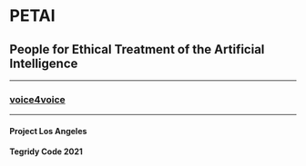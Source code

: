 # PETAI
## People for Ethical Treatment of the Artificial Intelligence

***

### [voice4voice](https://github.com/asigalov61/voice4voice)

***

#### Project Los Angeles
#### Tegridy Code 2021
